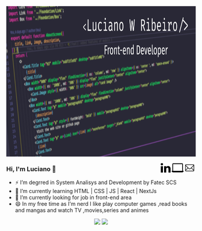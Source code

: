 <img align="center" src="./assets/capaGithub.png" height="400px"/>

<a href="mailto:lucianowribeiro@gmail.com"><img align="right" witdh="32px" src="./assets/1814108-32.png"/> 
<a href="https://portifolio-lucianowribeiro.vercel.app/"><img align="right" witdh="32px" src="./assets/2205216-32.png"/></a>
<a href="https://www.linkedin.com/in/lucianowribeiro/"><img align="right" witdh="32px" src="./assets/367593-32.png"/></a>

<h3> Hi, I'm Luciano 👋</h3>

- ⚡ I’m degrred in System Analisys and Development by Fatec SCS
- 💬 I’m currently learning HTML | CSS | JS | React | NextJs
- 🔭 I’m currently looking for job in front-end area
- 😄 In my free time as I'm nerd I like play computer games ,read books and mangas and watch TV ,movies,series and animes

<p align="center">
  <img height="150px" src="https://github-readme-stats.vercel.app/api?username=lucianowribeiro&show_icons=true&theme=dracula"/>
  <img height="150px" src="https://github-readme-stats.vercel.app/api/top-langs/?username=lucianowribeiro&theme=dracula&layout=compact"/>
</p>
